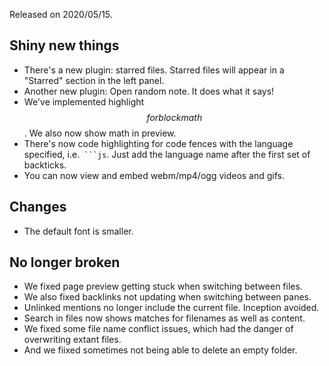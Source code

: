 Released on 2020/05/15.

## Shiny new things

- There's a new plugin: starred files. Starred files will appear in a "Starred" section in the left panel.
- Another new plugin: Open random note. It does what it says!
- We've implemented highlight $$ for block math $$. We also now show math in preview. 
- There's now code highlighting for code fences with the language specified, i.e.` ```js`. Just add the language name after the first set of backticks.
- You can now view and embed webm/mp4/ogg videos and gifs.

## Changes

- The default font is smaller. 


## No longer broken

- We fixed page preview getting stuck when switching between files.
- We also fixed backlinks not updating when switching between panes.
- Unlinked mentions no longer include the current file. Inception avoided. 
- Search in files now shows matches for filenames as well as content. 
- We fixed some file name conflict issues, which had the danger of overwriting extant files.
- And we fiixed sometimes not being able to delete an empty folder.
